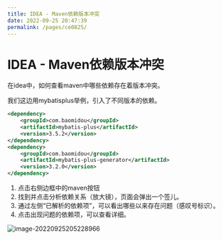 ```yaml
---
title: IDEA - Maven依赖版本冲突
date: 2022-09-25 20:47:39
permalink: /pages/ce0825/
---
```

# IDEA - Maven依赖版本冲突

在idea中，如何查看maven中哪些依赖存在着版本冲突。

我们这边用mybatisplus举例，引入了不同版本的依赖。

```xml
<dependency>
    <groupId>com.baomidou</groupId>
    <artifactId>mybatis-plus</artifactId>
    <version>3.5.2</version>
</dependency>
<dependency>
    <groupId>com.baomidou</groupId>
    <artifactId>mybatis-plus-generator</artifactId>
    <version>3.2.0</version>
</dependency>
```

1. 点击右侧边框中的maven按钮
2. 找到并点击分析依赖关系（放大镜），页面会弹出一个签儿。
3. 通过左侧“已解析的依赖项”，可以看出哪些以来存在问题（感叹号标识）。
4. 点击出现问题的依赖项，可以查看详细。

![image-20220925205228966](https://file.pandacode.cn/blog/202209252052072.png)
